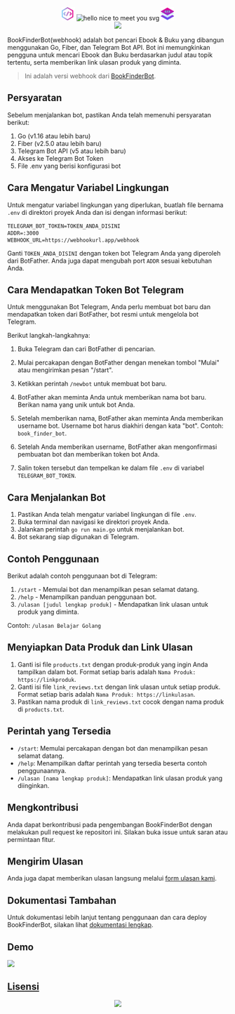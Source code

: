 <div align="center">
    <img loading="lazy" width="30px" src="https://github.com/montasim/montasim/blob/main/media/icons/code.png " alt="code png" />
    <img loading="lazy" src="https://readme-typing-svg.demolab.com?font=Poppins&weight=700&size=30&duration=1&pause=1&color=add8e6&center=true&vCenter=true&repeat=false&width=395&height=29&lines=BookFinderBot" alt="hello nice to meet you svg" />
    <img loading="lazy" width="30px" src="https://github.com/montasim/montasim/blob/main/media/icons/layers.png " alt="layers png" />
</div>

<div align="center">
  <img src="https://media.giphy.com/media/mAgG12Pk85e1mc31HJ/giphy.gif" width="100px"/>
</div>



BookFinderBot(webhook) adalah bot pencari Ebook & Buku yang dibangun menggunakan Go, Fiber, dan Telegram Bot API. Bot ini memungkinkan pengguna untuk mencari Ebook dan Buku berdasarkan judul atau topik tertentu, serta memberikan link ulasan produk yang diminta.

> Ini adalah versi webhook dari [BookFinderBot](https://github.com/1amkaizen/BookFinderBot).
## Persyaratan

Sebelum menjalankan bot, pastikan Anda telah memenuhi persyaratan berikut:

1. Go (v1.16 atau lebih baru)
2. Fiber (v2.5.0 atau lebih baru)
3. Telegram Bot API (v5 atau lebih baru)
4. Akses ke Telegram Bot Token
5. File .env yang berisi konfigurasi bot

## Cara Mengatur Variabel Lingkungan

Untuk mengatur variabel lingkungan yang diperlukan, buatlah file bernama `.env` di direktori proyek Anda dan isi dengan informasi berikut:

```
TELEGRAM_BOT_TOKEN=TOKEN_ANDA_DISINI
ADDR=:3000
WEBHOOK_URL=https://webhookurl.app/webhook
```

Ganti `TOKEN_ANDA_DISINI` dengan token bot Telegram Anda yang diperoleh dari BotFather. Anda juga dapat mengubah port `ADDR` sesuai kebutuhan Anda.

## Cara Mendapatkan Token Bot Telegram

Untuk menggunakan Bot Telegram, Anda perlu membuat bot baru dan mendapatkan token dari BotFather, bot resmi untuk mengelola bot Telegram.

Berikut langkah-langkahnya:

1. Buka Telegram dan cari BotFather di pencarian.

2. Mulai percakapan dengan BotFather dengan menekan tombol "Mulai" atau mengirimkan pesan "/start".

3. Ketikkan perintah `/newbot` untuk membuat bot baru.

4. BotFather akan meminta Anda untuk memberikan nama bot baru. Berikan nama yang unik untuk bot Anda.

5. Setelah memberikan nama, BotFather akan meminta Anda memberikan username bot. Username bot harus diakhiri dengan kata "bot". Contoh: `book_finder_bot`.

6. Setelah Anda memberikan username, BotFather akan mengonfirmasi pembuatan bot dan memberikan token bot Anda.

7. Salin token tersebut dan tempelkan ke dalam file `.env` di variabel `TELEGRAM_BOT_TOKEN`.


## Cara Menjalankan Bot

1. Pastikan Anda telah mengatur variabel lingkungan di file `.env`.
2. Buka terminal dan navigasi ke direktori proyek Anda.
3. Jalankan perintah `go run main.go` untuk menjalankan bot.
4. Bot sekarang siap digunakan di Telegram.

## Contoh Penggunaan

Berikut adalah contoh penggunaan bot di Telegram:

1. `/start` - Memulai bot dan menampilkan pesan selamat datang.
2. `/help` - Menampilkan panduan penggunaan bot.
3. `/ulasan [judul lengkap produk]` - Mendapatkan link ulasan untuk produk yang diminta.

Contoh: `/ulasan Belajar Golang`

## Menyiapkan Data Produk dan Link Ulasan

1. Ganti isi file `products.txt` dengan produk-produk yang ingin Anda tampilkan dalam bot. Format setiap baris adalah `Nama Produk: https://linkproduk`.
2. Ganti isi file `link_reviews.txt` dengan link ulasan untuk setiap produk. Format setiap baris adalah `Nama Produk: https://linkulasan`.
3. Pastikan nama produk di `link_reviews.txt` cocok dengan nama produk di `products.txt`.


## Perintah yang Tersedia

- `/start`: Memulai percakapan dengan bot dan menampilkan pesan selamat datang.
- `/help`: Menampilkan daftar perintah yang tersedia beserta contoh penggunaannya.
- `/ulasan [nama lengkap produk]`: Mendapatkan link ulasan produk yang diinginkan.

## Mengkontribusi

Anda dapat berkontribusi pada pengembangan BookFinderBot dengan melakukan pull request ke repositori ini. Silakan buka issue untuk saran atau permintaan fitur.

## Mengirim Ulasan

Anda juga dapat memberikan ulasan langsung melalui [form ulasan kami](https://aigoretech.rf.gd/kirim-ulasan).

## Dokumentasi Tambahan

Untuk dokumentasi lebih lanjut tentang penggunaan dan cara deploy BookFinderBot, silakan lihat [dokumentasi lengkap](https://github.com/1amkaizen/BookFinderBot-webhook/wiki).

## Demo

<a href="https://t.me/bookgobot"><img src="https://img.shields.io/badge/BookFinderBot-2CA5E0?style=for-the-badge&logo=telegram&logoColor=white" />

## Lisensi

<p align="center"><a href="https://github.com/1amkaizen/BookFinderBot-webhook/blob/main/LICENSE"><img src="https://img.shields.io/static/v1.svg?style=for-the-badge&label=License&message=MIT&logoColor=d9e0ee&colorA=363a4f&colorB=b7bdf8"/></a></p>

